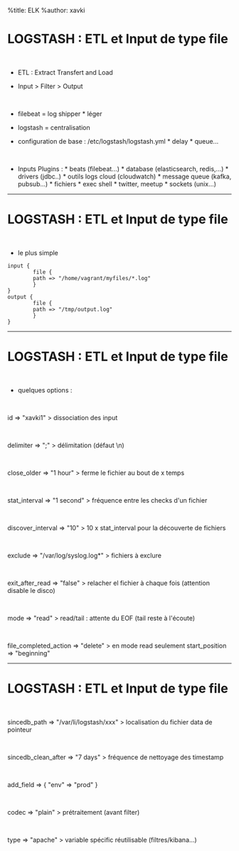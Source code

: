 %title: ELK
%author: xavki


# LOGSTASH : ETL et Input de type file


<br>


* ETL : Extract Transfert and Load

* Input > Filter  > Output

<br>


* filebeat = log shipper
		* léger

* logstash = centralisation

* configuration de base : /etc/logstash/logstash.yml
		* delay
		* queue...


<br>


* Inputs Plugins :
		* beats (filebeat...)
		* database (elasticsearch, redis,...)
		* drivers (jdbc..)
		* outils logs cloud (cloudwatch)
		* message queue (kafka, pubsub...)
		* fichiers
		* exec shell
		* twitter, meetup
		* sockets (unix...)

--------------------------------------------------------------------------


# LOGSTASH : ETL et Input de type file


<br>


* le plus simple


```
input {
        file {
        path => "/home/vagrant/myfiles/*.log"
        }
}
output {
        file {
        path => "/tmp/output.log"
        }
}
```

--------------------------------------------------------------------------


# LOGSTASH : ETL et Input de type file




<br>


* quelques options :

<br>


id => "xavki1"							> dissociation des input

<br>


delimiter => ";"  					> délimitation (défaut \n)

<br>


close_older => "1 hour"			> ferme le fichier au bout de x temps

<br>


stat_interval => "1 second"	> fréquence entre les checks d'un fichier

<br>


discover_interval => "10"		> 10 x stat_interval pour la découverte de fichiers

<br>


exclude => "/var/log/syslog.log\*" > fichiers à exclure

<br>


exit_after_read => "false"	> relacher el fichier à chaque fois (attention disable le disco)

<br>


mode => "read"							> read/tail : attente du EOF (tail reste à l'écoute)

<br>


file_completed_action => "delete"		> en mode read seulement
start_position => "beginning"

--------------------------------------------------------------------------


# LOGSTASH : ETL et Input de type file


<br>


sincedb_path => "/var/li/logstash/xxx"	> localisation du fichier data de pointeur

<br>


sincedb_clean_after => "7 days" 				> fréquence de nettoyage des timestamp

<br>


add_field => { "env" => "prod" }

<br>


codec => "plain"												> prétraitement (avant filter) 

<br>


type => "apache"												> variable spécific réutilisable (filtres/kibana...)

